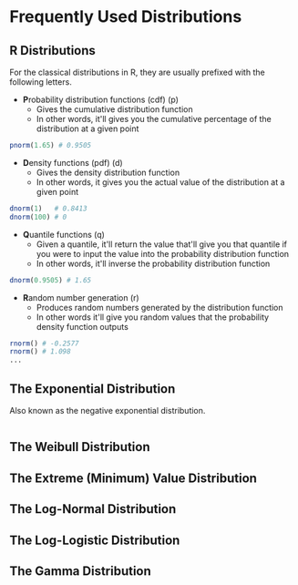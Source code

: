 # Frequently Used Distributions

## R Distributions

For the classical distributions in R, they are usually prefixed with the
following letters.

- **P**robability distribution functions (cdf) (p)
    - Gives the cumulative distribution function
    - In other words, it'll gives you the cumulative percentage of the
      distribution at a given point

```r
pnorm(1.65) # 0.9505
```

- **D**ensity functions (pdf) (d)
    - Gives the density distribution function
    - In other words, it gives you the actual value of the distribution at a
      given point

```r
dnorm(1)   # 0.8413
dnorm(100) # 0
```

- **Q**uantile functions (q)
    - Given a quantile, it'll return the value that'll give you that quantile if
      you were to input the value into the probability distribution function
    - In other words, it'll inverse the probability distribution function

```r
dnorm(0.9505) # 1.65
```

- **R**andom number generation (r)
    - Produces random numbers generated by the distribution function
    - In other words it'll give you random values that the probability density
      function outputs

```r
rnorm() # -0.2577
rnorm() # 1.098
...
```

## The Exponential Distribution

Also known as the negative exponential distribution.

```r

```

## The Weibull Distribution

## The Extreme (Minimum) Value Distribution

## The Log-Normal Distribution

## The Log-Logistic Distribution

## The Gamma Distribution
